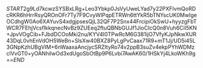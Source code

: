 $START$2g9Ld7kcwzSYSBxLRg+Leo3Ybkp0JsVyUweLYad7y22PXFlvmQoRDcRKR6hHrrRsyQROnOFr7Ty7F9CvyWlPqpETRWn6ttYkR5bTNYscUK0MwIgeOCdhgW0Ao6XAYuvS4xdgjpsesQjL32QF7P2Snx44FrcipiOkSwU+hyyzgFbTWCR7FEhjVcsfIkkqnecNvBz9ZUEeq2ftuQBNbGUJf1JioCIcQ0n8Vuh6CiI5KN+JpvVOgCib+FJbdDCOoMki2nu/KYV4I0TPwRcM6G381ijO7VfyKJpNkwXUR43DqL0vhEnVdOH5WeBn+SlsXw40BXZ8PyLgPvCaax71R9+mT1Jj/UD5i45L3GNpKzhUBgVIM+6nWaaxaAncjycSRZItyRo74v2ppB3suZv4ekpPYhWDMzclVvGT0+yOANhilwOd3xdUgoSbOtBp9P6Lvbi7AwAK60/1HSkYj4LkoWKh9g==$END$